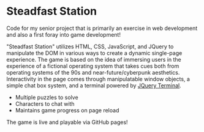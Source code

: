 # Steadfast Station

Code for my senior project that is primarily an exercise in web development and also a first foray into game development!

"Steadfast Station" utilizes HTML, CSS, JavaScript, and JQuery to manipulate the DOM in various ways to create a dynamic single-page experience.  The game is based on the idea of immersing users in the experience of a fictional operating system that takes cues both from operating systems of the 90s and near-future/cyberpunk aesthetics. Interactivity in the page comes through manipulatable window objects, a simple chat box system, and a terminal powered by [JQuery Terminal](https://terminal.jcubic.pl/).

+ Multiple puzzles to solve
+ Characters to chat with
+ Maintains game progress on page reload

The game is live and playable via GitHub pages!
